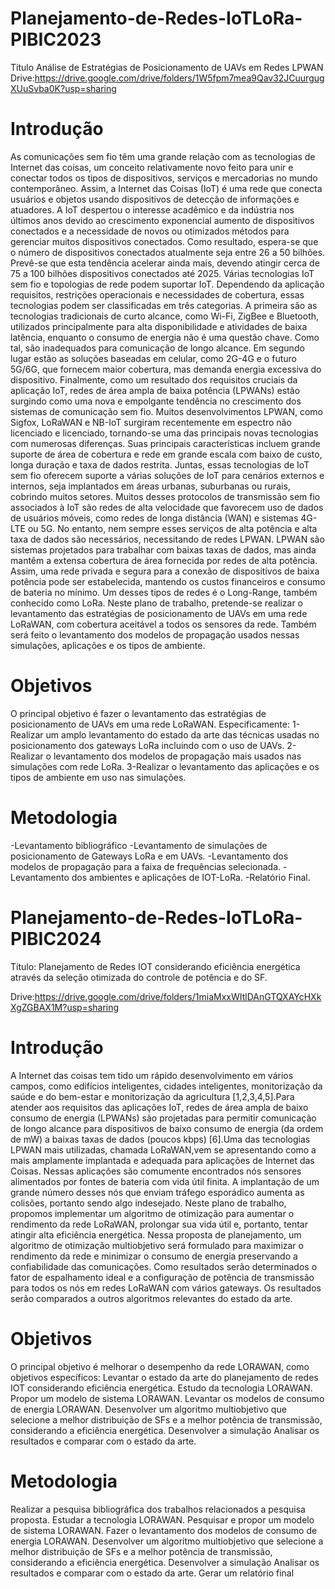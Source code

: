 # Planejamento-de-Redes-IoTLoRa-PIBIC2023
Título
Análise de Estratégias de Posicionamento de UAVs em Redes LPWAN
Drive:https://drive.google.com/drive/folders/1W5fpm7mea9Qav32JCuurgugXUuSvba0K?usp=sharing
# Introdução 
As comunicações sem fio têm uma grande relação com as tecnologias de Internet das coisas, um conceito relativamente novo feito para unir e conectar todos os tipos de dispositivos, serviços e mercadorias no mundo contemporâneo. Assim, a Internet das Coisas (IoT) é uma rede que conecta usuários e objetos usando dispositivos de detecção de informações e atuadores. A IoT despertou o interesse acadêmico e da indústria nos últimos anos devido ao crescimento exponencial aumento de dispositivos conectados e a necessidade de novos ou otimizados métodos para gerenciar muitos dispositivos conectados. Como resultado, espera-se que o número de dispositivos conectados atualmente seja entre 26 a 50 bilhões. Prevê-se que esta tendência acelerar ainda mais, devendo atingir cerca de 75 a 100 bilhões dispositivos conectados até 2025. Várias tecnologias IoT sem fio e topologias de rede podem suportar IoT.
Dependendo da aplicação requisitos, restrições operacionais e necessidades de cobertura, essas tecnologias podem ser classificadas em três categorias. A primeira são as tecnologias tradicionais de curto alcance, como Wi-Fi, ZigBee e Bluetooth, utilizados principalmente para alta disponibilidade e atividades de baixa latência, enquanto o consumo de energia não é uma questão chave. Como tal, são inadequados para comunicação de longo alcance. Em segundo lugar estão as soluções baseadas em celular, como 2G-4G e o futuro 5G/6G, que fornecem maior cobertura, mas demanda energia excessiva do dispositivo. Finalmente, como um resultado dos requisitos cruciais da aplicação IoT, redes de área ampla de baixa potência (LPWANs) estão surgindo como uma nova e empolgante tendência no crescimento dos sistemas de comunicação sem fio. Muitos desenvolvimentos LPWAN, como Sigfox, LoRaWAN e NB-IoT surgiram recentemente em espectro não licenciado e licenciado, tornando-se uma das principais novas tecnologias com numerosas diferenças. Suas principais características incluem grande suporte de área de cobertura e rede em grande escala com baixo de custo, longa duração e taxa de dados restrita. Juntas, essas tecnologias de IoT sem fio oferecem suporte a várias soluções de IoT para cenários externos e internos, seja implantados em áreas urbanas, suburbanas ou rurais, cobrindo muitos setores.
Muitos desses protocolos de transmissão sem fio associados à IoT são redes de alta velocidade que favorecem uso de dados de usuários móveis, como redes de longa distância (WAN) e sistemas 4G-LTE ou 5G. No entanto, nem sempre esses serviços de alta potência e alta taxa de dados são necessários, necessitando de redes LPWAN. LPWAN são sistemas projetados para trabalhar com baixas taxas de dados, mas ainda mantêm a extensa cobertura de área fornecida por redes de alta potência. Assim, uma rede privada e segura para a conexão de dispositivos de baixa potência pode ser estabelecida, mantendo os custos financeiros e consumo de bateria no mínimo. Um desses tipos de redes é o Long-Range, também conhecido como LoRa.
Neste plano de trabalho, pretende-se realizar o levantamento das estratégias de posicionamento de UAVs em uma rede LoRaWAN, com cobertura aceitável a todos os sensores da rede. Também será feito o levantamento dos modelos de propagação usados nessas simulações, aplicações e os tipos de ambiente.

# Objetivos
O principal objetivo é fazer o levantamento das estratégias de posicionamento de UAVs em uma rede LoRaWAN.
Especificamente:
1-Realizar um amplo levantamento do estado da arte das técnicas usadas no posicionamento dos gateways LoRa incluindo com o uso de UAVs.
2-Realizar o levantamento dos modelos de propagação mais usados nas simulações com rede LoRa.
3-Realizar o levantamento das aplicações e os tipos de ambiente em uso nas simulações.

# Metodologia
-Levantamento bibliográfico
-Levantamento de simulações de posicionamento de Gateways LoRa e em UAVs.
-Levantamento dos modelos de propagação para a faixa de frequências selecionada.
-Levantamento dos ambientes e aplicações de IOT-LoRa.
-Relatório Final.

# Planejamento-de-Redes-IoTLoRa-PIBIC2024
Título:
Planejamento de Redes IOT considerando eficiência energética através da seleção otimizada do controle de potência e do SF.

Drive:https://drive.google.com/drive/folders/1miaMxxWItlDAnGTQXAYcHXkXgZGBAX1M?usp=sharing
# Introdução
A Internet das coisas tem tido um rápido desenvolvimento em vários campos, como edifícios inteligentes, cidades inteligentes, monitorização da saúde e do bem-estar e monitorização da agricultura [1,2,3,4,5].Para atender aos requisitos das aplicações IoT, redes de área ampla de baixo consumo de energia (LPWANs) são projetadas para permitir comunicação de longo alcance para dispositivos de baixo consumo de energia (da ordem de mW) a baixas taxas de dados (poucos kbps) [6].Uma das tecnologias LPWAN mais utilizadas, chamada LoRaWAN,vem se apresentando como a mais amplamente implantada e adequada para aplicações de Internet das Coisas. Nessas aplicações são comumente encontrados nós sensores alimentados por fontes de bateria com vida útil finita. A implantação de um grande número desses nós que enviam tráfego esporádico aumenta as colisões, portanto sendo algo indesejado. Neste plano de trabalho, propomos implementar um algoritmo de otimização para aumentar o rendimento da rede LoRaWAN, prolongar sua vida útil e, portanto, tentar atingir alta eficiência energética. Nessa proposta de planejamento, um algoritmo de otimização multiobjetivo será formulado para maximizar o rendimento da rede e minimizar o consumo de energia preservando a confiabilidade das comunicações. Como resultados serão determinados o fator de espalhamento ideal e a configuração de potência de transmissão para todos os nós em redes LoRaWAN com vários gateways. Os resultados serão comparados a outros algoritmos relevantes do estado da arte.
# Objetivos
O principal objetivo é melhorar o desempenho da rede LORAWAN, como objetivos específicos:
Levantar o estado da arte do planejamento de redes IOT considerando eficiência energética.
Estudo da tecnologia LORAWAN.
Propor um modelo de sistema LORAWAN.
Levantar os modelos de consumo de energia LORAWAN.
Desenvolver um algoritmo multiobjetivo que selecione a melhor distribuição de SFs e a melhor potência de transmissão, considerando a eficiência energética.
Desenvolver a simulação
Analisar os resultados e comparar com o estado da arte.
# Metodologia
Realizar a pesquisa bibliográfica dos trabalhos relacionados a pesquisa proposta.
Estudar a tecnologia LORAWAN.
Pesquisar e propor um modelo de sistema LORAWAN.
Fazer o levantamento dos modelos de consumo de energia LORAWAN.
Desenvolver um algoritmo multiobjetivo que selecione a melhor distribuição de SFs e a melhor potência de transmissão, considerando a eficiência energética.
Desenvolver a simulação
Analisar os resultados e comparar com o estado da arte.
Gerar um relatório final

